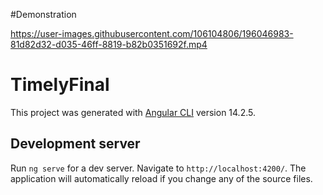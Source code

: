 #Demonstration

https://user-images.githubusercontent.com/106104806/196046983-81d82d32-d035-46ff-8819-b82b0351692f.mp4

# TimelyFinal

This project was generated with [Angular CLI](https://github.com/angular/angular-cli) version 14.2.5.

## Development server

Run `ng serve` for a dev server. Navigate to `http://localhost:4200/`. The application will automatically reload if you change any of the source files.
